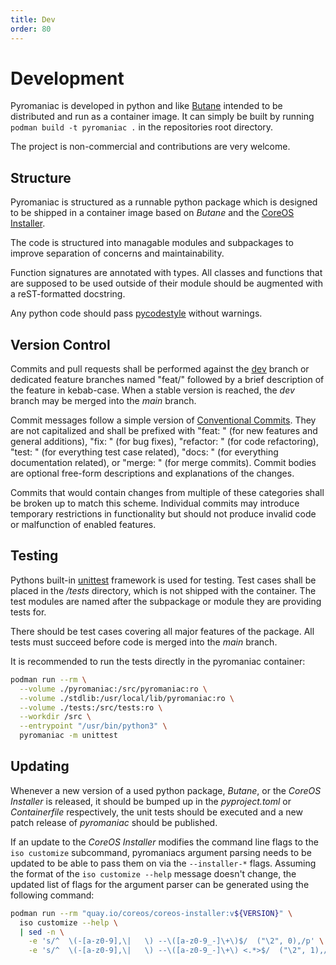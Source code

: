 ```yaml
---
title: Dev
order: 80
---
```


# Development
Pyromaniac is developed in python and like [Butane][butane] intended to be
distributed and run as a container image. It can simply be built by running
`podman build -t pyromaniac .` in the repositories root directory.

The project is non-commercial and contributions are very welcome.

[butane]: https://coreos.github.io/butane/

## Structure
Pyromaniac is structured as a runnable python package which is designed to be
shipped in a container image based on *Butane* and the [CoreOS
Installer][coreos-installer].

The code is structured into managable modules and subpackages to improve
separation of concerns and maintainability.

Function signatures are annotated with types. All classes and functions that
are supposed to be used outside of their module should be augmented with a
reST-formatted docstring.

Any python code should pass [pycodestyle][pycodestyle] without warnings.

[coreos-installer]: https://coreos.github.io/coreos-installer/
[pycodestyle]: https://github.com/PyCQA/pycodestyle

## Version Control
Commits and pull requests shall be performed against the [dev][dev] branch or
dedicated feature branches named "feat/" followed by a brief description of the
feature in kebab-case. When a stable version is reached, the *dev* branch may
be merged into the *main* branch.

Commit messages follow a simple version of [Conventional
Commits][conventional-commits]. They are not capitalized and shall be prefixed
with "feat: " (for new features and general additions), "fix: " (for bug
fixes), "refactor: " (for code refactoring), "test: " (for everything test case
related), "docs: " (for everything documentation related), or "merge: " (for
merge commits). Commit bodies are optional free-form descriptions and
explanations of the changes.

Commits that would contain changes from multiple of these categories shall be
broken up to match this scheme. Individual commits may introduce temporary
restrictions in functionality but should not produce invalid code or
malfunction of enabled features.

[dev]: https://github.com/salatfreak/pyromaniac/tree/dev
[conventional-commits]: https://www.conventionalcommits.org/en/v1.0.0/

## Testing
Pythons built-in [unittest][unittest] framework is used for testing. Test cases
shall be placed in the */tests* directory, which is not shipped with the
container. The test modules are named after the subpackage or module they are
providing tests for.

There should be test cases covering all major features of the package. All
tests must succeed before code is merged into the *main* branch.

It is recommended to run the tests directly in the pyromaniac container:

```sh
podman run --rm \
  --volume ./pyromaniac:/src/pyromaniac:ro \
  --volume ./stdlib:/usr/local/lib/pyromaniac:ro \
  --volume ./tests:/src/tests:ro \
  --workdir /src \
  --entrypoint "/usr/bin/python3" \
  pyromaniac -m unittest
```

[unittest]: https://docs.python.org/3/library/unittest.html

## Updating
Whenever a new version of a used python package, *Butane*, or the *CoreOS
Installer* is released, it should be bumped up in the *pyproject.toml* or
*Containerfile* respectively, the unit tests should be executed and a new patch
release of *pyromaniac* should be published.

If an update to the *CoreOS Installer* modifies the command line flags to the
`iso customize` subcommand, pyromaniacs argument parsing needs to be updated to
be able to pass them on via the `--installer-*` flags. Assuming the format of
the `iso customize --help` message doesn't change, the updated list of flags
for the argument parser can be generated using the following command:

```sh
podman run --rm "quay.io/coreos/coreos-installer:v${VERSION}" \
  iso customize --help \
  | sed -n \
    -e 's/^  \(-[a-z0-9],\|   \) --\([a-z0-9_-]\+\)$/  ("\2", 0),/p' \
    -e 's/^  \(-[a-z0-9],\|   \) --\([a-z0-9_-]\+\) <.*>$/  ("\2", 1),/p'
```
